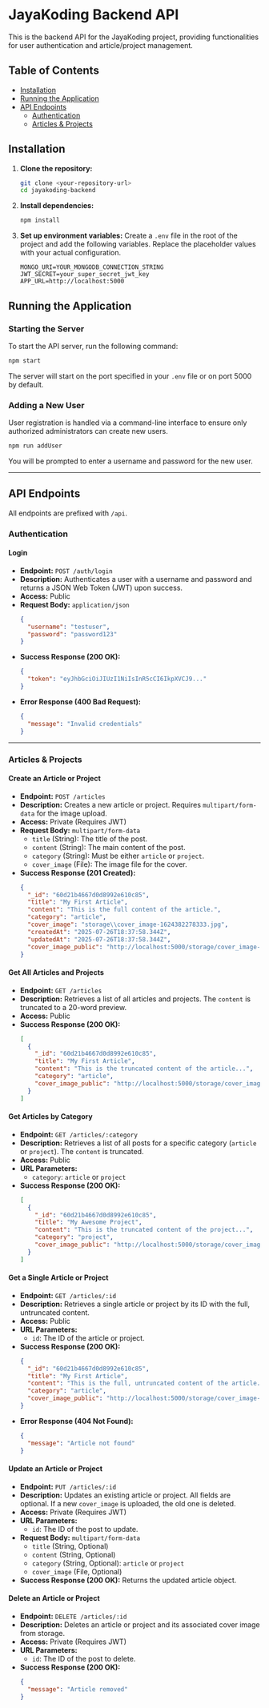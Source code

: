 # JayaKoding Backend API

This is the backend API for the JayaKoding project, providing functionalities for user authentication and article/project management.

## Table of Contents

- [Installation](#installation)
- [Running the Application](#running-the-application)
- [API Endpoints](#api-endpoints)
  - [Authentication](#authentication)
  - [Articles & Projects](#articles--projects)

## Installation

1.  **Clone the repository:**
    ```bash
    git clone <your-repository-url>
    cd jayakoding-backend
    ```

2.  **Install dependencies:**
    ```bash
    npm install
    ```

3.  **Set up environment variables:**
    Create a `.env` file in the root of the project and add the following variables. Replace the placeholder values with your actual configuration.

    ```env
    MONGO_URI=YOUR_MONGODB_CONNECTION_STRING
    JWT_SECRET=your_super_secret_jwt_key
    APP_URL=http://localhost:5000
    ```

## Running the Application

### Starting the Server

To start the API server, run the following command:

```bash
npm start
```

The server will start on the port specified in your `.env` file or on port 5000 by default.

### Adding a New User

User registration is handled via a command-line interface to ensure only authorized administrators can create new users.

```bash
npm run addUser
```

You will be prompted to enter a username and password for the new user.

---

## API Endpoints

All endpoints are prefixed with `/api`.

### Authentication

#### Login
- **Endpoint:** `POST /auth/login`
- **Description:** Authenticates a user with a username and password and returns a JSON Web Token (JWT) upon success.
- **Access:** Public
- **Request Body:** `application/json`
  ```json
  {
    "username": "testuser",
    "password": "password123"
  }
  ```
- **Success Response (200 OK):**
  ```json
  {
    "token": "eyJhbGciOiJIUzI1NiIsInR5cCI6IkpXVCJ9..."
  }
  ```
- **Error Response (400 Bad Request):**
  ```json
  {
    "message": "Invalid credentials"
  }
  ```

---

### Articles & Projects

#### Create an Article or Project
- **Endpoint:** `POST /articles`
- **Description:** Creates a new article or project. Requires `multipart/form-data` for the image upload.
- **Access:** Private (Requires JWT)
- **Request Body:** `multipart/form-data`
  - `title` (String): The title of the post.
  - `content` (String): The main content of the post.
  - `category` (String): Must be either `article` or `project`.
  - `cover_image` (File): The image file for the cover.
- **Success Response (201 Created):**
  ```json
  {
    "_id": "60d21b4667d0d8992e610c85",
    "title": "My First Article",
    "content": "This is the full content of the article.",
    "category": "article",
    "cover_image": "storage\\cover_image-1624382278333.jpg",
    "createdAt": "2025-07-26T18:37:58.344Z",
    "updatedAt": "2025-07-26T18:37:58.344Z",
    "cover_image_public": "http://localhost:5000/storage/cover_image-1624382278333.jpg"
  }
  ```

#### Get All Articles and Projects
- **Endpoint:** `GET /articles`
- **Description:** Retrieves a list of all articles and projects. The `content` is truncated to a 20-word preview.
- **Access:** Public
- **Success Response (200 OK):**
  ```json
  [
    {
      "_id": "60d21b4667d0d8992e610c85",
      "title": "My First Article",
      "content": "This is the truncated content of the article...",
      "category": "article",
      "cover_image_public": "http://localhost:5000/storage/cover_image-1624382278333.jpg"
    }
  ]
  ```

#### Get Articles by Category
- **Endpoint:** `GET /articles/:category`
- **Description:** Retrieves a list of all posts for a specific category (`article` or `project`). The `content` is truncated.
- **Access:** Public
- **URL Parameters:**
  - `category`: `article` or `project`
- **Success Response (200 OK):**
  ```json
  [
    {
      "_id": "60d21b4667d0d8992e610c85",
      "title": "My Awesome Project",
      "content": "This is the truncated content of the project...",
      "category": "project",
      "cover_image_public": "http://localhost:5000/storage/cover_image-1624382278334.jpg"
    }
  ]
  ```

#### Get a Single Article or Project
- **Endpoint:** `GET /articles/:id`
- **Description:** Retrieves a single article or project by its ID with the full, untruncated content.
- **Access:** Public
- **URL Parameters:**
  - `id`: The ID of the article or project.
- **Success Response (200 OK):**
  ```json
  {
    "_id": "60d21b4667d0d8992e610c85",
    "title": "My First Article",
    "content": "This is the full, untruncated content of the article.",
    "category": "article",
    "cover_image_public": "http://localhost:5000/storage/cover_image-1624382278333.jpg"
  }
  ```
- **Error Response (404 Not Found):**
  ```json
  {
    "message": "Article not found"
  }
  ```

#### Update an Article or Project
- **Endpoint:** `PUT /articles/:id`
- **Description:** Updates an existing article or project. All fields are optional. If a new `cover_image` is uploaded, the old one is deleted.
- **Access:** Private (Requires JWT)
- **URL Parameters:**
  - `id`: The ID of the post to update.
- **Request Body:** `multipart/form-data`
  - `title` (String, Optional)
  - `content` (String, Optional)
  - `category` (String, Optional): `article` or `project`
  - `cover_image` (File, Optional)
- **Success Response (200 OK):** Returns the updated article object.

#### Delete an Article or Project
- **Endpoint:** `DELETE /articles/:id`
- **Description:** Deletes an article or project and its associated cover image from storage.
- **Access:** Private (Requires JWT)
- **URL Parameters:**
  - `id`: The ID of the post to delete.
- **Success Response (200 OK):**
  ```json
  {
    "message": "Article removed"
  }
  ```

